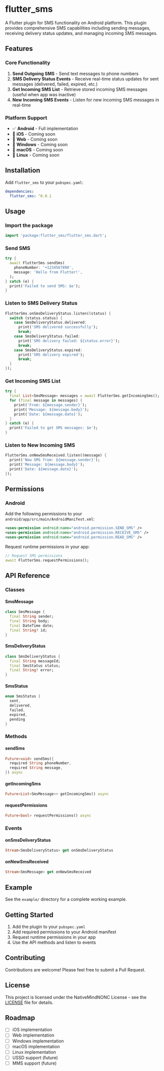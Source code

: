 # flutter_sms

A Flutter plugin for SMS functionality on Android platform. This plugin provides comprehensive SMS capabilities including sending messages, receiving delivery status updates, and managing incoming SMS messages.

## Features

### Core Functionality

1. **Send Outgoing SMS** - Send text messages to phone numbers
2. **SMS Delivery Status Events** - Receive real-time status updates for sent messages (delivered, failed, expired, etc.)
3. **Get Incoming SMS List** - Retrieve stored incoming SMS messages (useful when app was inactive)
4. **New Incoming SMS Events** - Listen for new incoming SMS messages in real-time

### Platform Support

- ✅ **Android** - Full implementation
- 🔄 **iOS** - Coming soon
- 🔄 **Web** - Coming soon
- 🔄 **Windows** - Coming soon
- 🔄 **macOS** - Coming soon
- 🔄 **Linux** - Coming soon

## Installation

Add `flutter_sms` to your `pubspec.yaml`:

```yaml
dependencies:
  flutter_sms: ^0.0.1
```

## Usage

### Import the package

```dart
import 'package:flutter_sms/flutter_sms.dart';
```

### Send SMS

```dart
try {
  await FlutterSms.sendSms(
    phoneNumber: '+1234567890',
    message: 'Hello from Flutter!',
  );
} catch (e) {
  print('Failed to send SMS: $e');
}
```

### Listen to SMS Delivery Status

```dart
FlutterSms.onSmsDeliveryStatus.listen((status) {
  switch (status.status) {
    case SmsDeliveryStatus.delivered:
      print('SMS delivered successfully');
      break;
    case SmsDeliveryStatus.failed:
      print('SMS delivery failed: ${status.error}');
      break;
    case SmsDeliveryStatus.expired:
      print('SMS delivery expired');
      break;
  }
});
```

### Get Incoming SMS List

```dart
try {
  final List<SmsMessage> messages = await FlutterSms.getIncomingSms();
  for (final message in messages) {
    print('From: ${message.sender}');
    print('Message: ${message.body}');
    print('Date: ${message.date}');
  }
} catch (e) {
  print('Failed to get SMS messages: $e');
}
```

### Listen to New Incoming SMS

```dart
FlutterSms.onNewSmsReceived.listen((message) {
  print('New SMS from: ${message.sender}');
  print('Message: ${message.body}');
  print('Date: ${message.date}');
});
```

## Permissions

### Android

Add the following permissions to your `android/app/src/main/AndroidManifest.xml`:

```xml
<uses-permission android:name="android.permission.SEND_SMS" />
<uses-permission android:name="android.permission.RECEIVE_SMS" />
<uses-permission android:name="android.permission.READ_SMS" />
```

Request runtime permissions in your app:

```dart
// Request SMS permissions
await FlutterSms.requestPermissions();
```

## API Reference

### Classes

#### SmsMessage
```dart
class SmsMessage {
  final String sender;
  final String body;
  final DateTime date;
  final String? id;
}
```

#### SmsDeliveryStatus
```dart
class SmsDeliveryStatus {
  final String messageId;
  final SmsStatus status;
  final String? error;
}
```

#### SmsStatus
```dart
enum SmsStatus {
  sent,
  delivered,
  failed,
  expired,
  pending
}
```

### Methods

#### sendSms
```dart
Future<void> sendSms({
  required String phoneNumber,
  required String message,
}) async
```

#### getIncomingSms
```dart
Future<List<SmsMessage>> getIncomingSms() async
```

#### requestPermissions
```dart
Future<bool> requestPermissions() async
```

### Events

#### onSmsDeliveryStatus
```dart
Stream<SmsDeliveryStatus> get onSmsDeliveryStatus
```

#### onNewSmsReceived
```dart
Stream<SmsMessage> get onNewSmsReceived
```

## Example

See the `example/` directory for a complete working example.

## Getting Started

1. Add the plugin to your `pubspec.yaml`
2. Add required permissions to your Android manifest
3. Request runtime permissions in your app
4. Use the API methods and listen to events

## Contributing

Contributions are welcome! Please feel free to submit a Pull Request.

## License

This project is licensed under the NativeMindNONC License - see the [LICENSE](LICENSE) file for details.

## Roadmap

- [ ] iOS implementation
- [ ] Web implementation  
- [ ] Windows implementation
- [ ] macOS implementation
- [ ] Linux implementation
- [ ] USSD support (future)
- [ ] MMS support (future)
